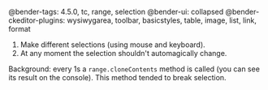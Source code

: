 @bender-tags: 4.5.0, tc, range, selection
@bender-ui: collapsed
@bender-ckeditor-plugins: wysiwygarea, toolbar, basicstyles, table, image, list, link, format

1. Make different selections (using mouse and keyboard).
2. At any moment the selection shouldn't automagically change.

Background: every 1s a `range.cloneContents` method is called (you can see its result on the console). This method tended to break selection.